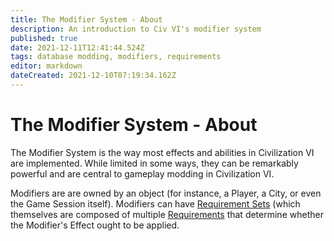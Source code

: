 ```yaml
---
title: The Modifier System - About
description: An introduction to Civ VI's modifier system
published: true
date: 2021-12-11T12:41:44.524Z
tags: database modding, modifiers, requirements
editor: markdown
dateCreated: 2021-12-10T07:19:34.162Z
---
```


# The Modifier System - About
The Modifier System is the way most effects and abilities in Civilization VI are implemented. While limited in some ways, they can be remarkably powerful and are central to gameplay modding in Civilization VI.

Modifiers are are owned by an object (for instance, a Player, a City, or even the Game Session itself). Modifiers can have [Requirement Sets](/database-modding/modifier-system/requirement-sets) (which themselves are composed of multiple [Requirements](/database-modding/modifier-system/requirements) that determine whether the Modifier's Effect ought to be applied.
